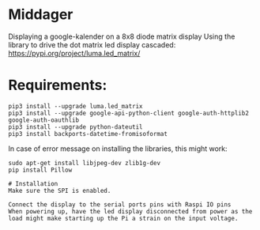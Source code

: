 # Middager
Displaying a google-kalender on a 8x8 diode matrix display
Using the library to drive the dot matrix led display cascaded:
https://pypi.org/project/luma.led_matrix/


# Requirements:
```
pip3 install --upgrade luma.led_matrix
pip3 install --upgrade google-api-python-client google-auth-httplib2 google-auth-oauthlib
pip3 install --upgrade python-dateutil
pip3 install backports-datetime-fromisoformat
```
In case of error message on installing the libraries, this might work:
```
sudo apt-get install libjpeg-dev zlib1g-dev
pip install Pillow

# Installation
Make sure the SPI is enabled.

Connect the display to the serial ports pins with Raspi IO pins
When powering up, have the led display disconnected from power as the load might make starting up the Pi a strain on the input voltage.
